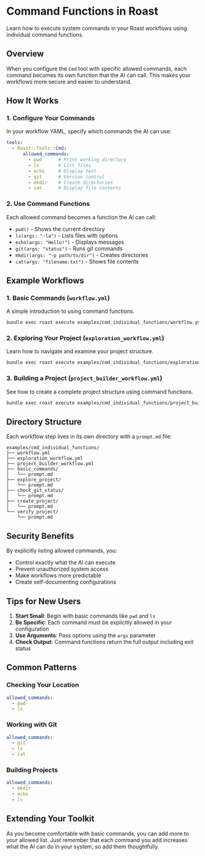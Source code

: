 # Command Functions in Roast

Learn how to execute system commands in your Roast workflows using individual command functions.

## Overview

When you configure the `Cmd` tool with specific allowed commands, each command becomes its own function that the AI can call. This makes your workflows more secure and easier to understand.

## How It Works

### 1. Configure Your Commands

In your workflow YAML, specify which commands the AI can use:

```yaml
tools:
  - Roast::Tools::Cmd:
      allowed_commands:
        - pwd      # Print working directory
        - ls       # List files
        - echo     # Display text
        - git      # Version control
        - mkdir    # Create directories
        - cat      # Display file contents
```

### 2. Use Command Functions

Each allowed command becomes a function the AI can call:

- `pwd()` - Shows the current directory
- `ls(args: "-la")` - Lists files with options
- `echo(args: "Hello!")` - Displays messages
- `git(args: "status")` - Runs git commands
- `mkdir(args: "-p path/to/dir")` - Creates directories
- `cat(args: "filename.txt")` - Shows file contents

## Example Workflows

### 1. Basic Commands (`workflow.yml`)
A simple introduction to using command functions.

```bash
bundle exec roast execute examples/cmd_individual_functions/workflow.yml
```

### 2. Exploring Your Project (`exploration_workflow.yml`)
Learn how to navigate and examine your project structure.

```bash
bundle exec roast execute examples/cmd_individual_functions/exploration_workflow.yml
```

### 3. Building a Project (`project_builder_workflow.yml`)
See how to create a complete project structure using command functions.

```bash
bundle exec roast execute examples/cmd_individual_functions/project_builder_workflow.yml
```

## Directory Structure

Each workflow step lives in its own directory with a `prompt.md` file:

```
examples/cmd_individual_functions/
├── workflow.yml
├── exploration_workflow.yml
├── project_builder_workflow.yml
├── basic_commands/
│   └── prompt.md
├── explore_project/
│   └── prompt.md
├── check_git_status/
│   └── prompt.md
├── create_project/
│   └── prompt.md
└── verify_project/
    └── prompt.md
```

## Security Benefits

By explicitly listing allowed commands, you:
- Control exactly what the AI can execute
- Prevent unauthorized system access
- Make workflows more predictable
- Create self-documenting configurations

## Tips for New Users

1. **Start Small**: Begin with basic commands like `pwd` and `ls`
2. **Be Specific**: Each command must be explicitly allowed in your configuration
3. **Use Arguments**: Pass options using the `args` parameter
4. **Check Output**: Command functions return the full output including exit status

## Common Patterns

### Checking Your Location
```yaml
allowed_commands:
  - pwd
  - ls
```

### Working with Git
```yaml
allowed_commands:
  - git
  - ls
  - cat
```

### Building Projects
```yaml
allowed_commands:
  - mkdir
  - echo
  - ls
```

## Extending Your Toolkit

As you become comfortable with basic commands, you can add more to your allowed list. Just remember that each command you add increases what the AI can do in your system, so add them thoughtfully.
